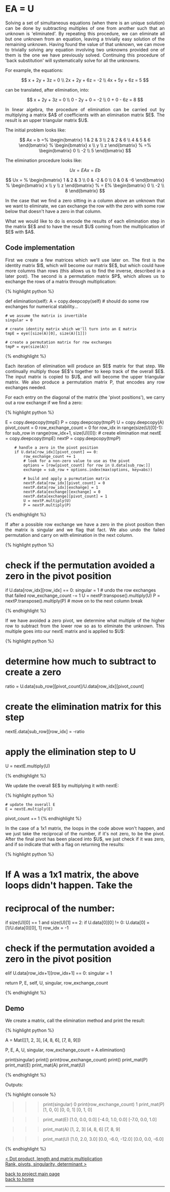 # EA = U
<div style="text-align: justify">
<p>Solving a set of simultaneous equations (when there is an unique solution)
can be done by subtracting multiples of one from another such that an unknown
is 'eliminated'. By repeating this procedure, we can eliminate all but one
unknown from an equation, leaving a trivially easy solution of the remaining
unknown. Having found the value of that unknown, we can move to trivially
solving any equation involving two unknowns provided one of them is the one we
have previously solved. Continuing this procedure of 'back substitution' will
systematically solve for all the unknowns.</p>
</div>

For example, the equations:

$$
x + 2y + 3z = 0 \\
2x + 2y + 6z = -2 \\
4x + 5y + 6z = 5
$$

can be translated, after elimination, into:

$$
x + 2y + 3z = 0 \\
0 - 2y + 0 = -2 \\
0 + 0 - 6z = 8
$$

<div style="text-align: justify">
<p>In linear algebra, the procedure of elimination can be carried out by
multiplying a matrix $A$ of coefficients with an elimination matrix $E$. The
result is an upper triangular matrix $U$.</p>
</div>

The initial problem looks like:

$$
Ax = b =%
  \begin{bmatrix}
    1 & 2 & 3 \\
    2 & 2 & 6 \\
    4 & 5 & 6
  \end{bmatrix}
  %
  \begin{bmatrix}
    x \\
    y \\
    z
  \end{bmatrix}
  %
  =%
  \begin{bmatrix}
    0 \\
    -2 \\
    5
  \end{bmatrix}
$$

The elimination procedure looks like:

$$
Ux = EAx = Eb
$$

$$
Ux = %
  \begin{bmatrix}
    1 & 2 & 3 \\
    0 & -2 & 0 \\
    0 & 0 & -6
  \end{bmatrix}
  %
  \begin{bmatrix}
    x \\
    y \\
    z
  \end{bmatrix}
  %
  = E%
  \begin{bmatrix}
    0 \\
    -2 \\
    8
  \end{bmatrix}
$$

<div style="text-align: justify">
<p>In the case that we find a zero sitting in a column above an unknown that we
want to eliminate, we can exchange the row with the zero with some row below
that doesn't have a zero in that column.</p>

<p>What we would like to do is encode the results of each elimination step in
the matrix $E$ and to have the result $U$ coming from the multiplication of $E$
with $A$.</p>
</div>

## Code implementation
<div style="text-align: justify">
<p>First we create a few matrices which we'll use later on. The first is the
identity matrix $I$, which will become our matrix $E$, but which could have
more columns than rows (this allows us to find the inverse, described in a
later post). The second is a permutation matrix $P$, which allows us to
exchange the rows of a matrix through multiplication:</p>
</div>

{% highlight python %}

def elimination(self):
    A = copy.deepcopy(self)
    # should do some row exchanges for numerical stability...

    # we assume the matrix is invertible
    singular = 0

    # create identity matrix which we'll turn into an E matrix
    tmpE = eye([size(A)[0], size(A)[1]])

    # create a permutation matrix for row exchanges
    tmpP = eye(size(A))

{% endhighlight %}

<div style="text-align: justify">
<p>Each iteration of elimination will produce an $E$ matrix for that step. We
continually multiply those $E$'s together to keep track of the overall $E$. The
input matrix is copied to $U$, and will become the upper triangular matrix. We
also produce a permutation matrix P, that encodes any row exchanges needed.</p>

<p>For each entry on the diagonal of the matrix (the 'pivot positions'), we
carry out a row exchange if we find a zero:</p>
</div>

{% highlight python %}

E = copy.deepcopy(tmpE)
P = copy.deepcopy(tmpP)
U = copy.deepcopy(A)
pivot_count = 0
row_exchange_count = 0
for row_idx in range(size(U)[0]-1):
    for sub_row in range(row_idx+1, size(U)[0]):
        # create elimination mat
        nextE = copy.deepcopy(tmpE)
        nextP = copy.deepcopy(tmpP)

        # handle a zero in the pivot position
        if U.data[row_idx][pivot_count] == 0:
            row_exchange_count += 1
            # look for a non-zero value to use as the pivot
            options = [row[pivot_count] for row in U.data[sub_row:]]
            exchange = sub_row + options.index(max(options, key=abs))

            # build and apply a purmutation matrix
            nextP.data[row_idx][pivot_count] = 0
            nextP.data[row_idx][exchange] = 1
            nextP.data[exchange][exchange] = 0
            nextP.data[exchange][pivot_count] = 1
            U = nextP.multiply(U)
            P = nextP.multiply(P)

{% endhighlight %}

<div style="text-align: justify">
<p>If after a possible row exchange we have a zero in the pivot position then
the matrix is singular and we flag that fact. We also undo the failed
permutation and carry on with elimination in the next column.</p>
</div>

{% highlight python %}

# check if the permutation avoided a zero in the pivot position
if U.data[row_idx][row_idx] == 0:
    singular = 1
    # undo the row exchanges that failed
    row_exchange_count -= 1
    U = nextP.transpose().multiply(U)
    P = nextP.transpose().multiply(P)
    # move on to the next column
    break

{% endhighlight %}

<div style="text-align: justify">
<p>If we have avoided a zero pivot, we determine what multiple of the higher
row to subtract from the lower row so as to eliminate the unknown. This
multiple goes into our nextE matrix and is applied to $U$:</p>
</div>

{% highlight python %}

# determine how much to subtract to create a zero
ratio = U.data[sub_row][pivot_count]/U.data[row_idx][pivot_count]
# create the elimination matrix for this step
nextE.data[sub_row][row_idx] = -ratio
# apply the elimination step to U
U = nextE.multiply(U)

{% endhighlight %}

<div style="text-align: justify">
<p>We update the overall $E$ by multiplying it with nextE:</p>
</div>

{% highlight python %}

    # update the overall E
    E = nextE.multiply(E)
pivot_count += 1
{% endhighlight %}

<div style="text-align: justify">
<p>In the case of a 1x1 matrix, the loops in the code above won't happen, and
we just take the reciprocal of the number, if it's not zero, to be the pivot.
After the final pivot has been placed into $U$, we just check if it was zero,
and if so indicate that with a flag on returning the results:</p>
</div>

{% highlight python %}

# If A was a 1x1 matrix, the above loops didn't happen. Take the
# reciprocal of the number:
if size(U)[0] == 1 and size(U)[1] == 2:
    if U.data[0][0] != 0:
        U.data[0] = [1/U.data[0][0], 1]
    row_idx = -1

# check if the permutation avoided a zero in the pivot position
elif U.data[row_idx+1][row_idx+1] == 0:
    singular = 1

return P, E, self, U, singular, row_exchange_count

{% endhighlight %}

## Demo

<div style="text-align: justify">
<p>We create a matrix, call the elimination method and print the result:</p>
</div>

{% highlight python %}

A = Mat([[1, 2, 3],
         [4, 8, 6],
         [7, 8, 9]])

P, E, A, U, singular, row_exchange_count = A.elimination()

print(singular)
print()
print(row_exchange_count)
print()
print_mat(P)
print_mat(E)
print_mat(A)
print_mat(U)

{% endhighlight %}

Outputs:

{% highlight console %}

>>> print(singular)
0
>>> print(row_exchange_count)
1
>>> print_mat(P)
[1, 0, 0]
[0, 0, 1]
[0, 1, 0]

>>> print_mat(E)
[1.0, 0.0, 0.0]
[-4.0, 1.0, 0.0]
[-7.0, 0.0, 1.0]

>>> print_mat(A)
[1, 2, 3]
[4, 8, 6]
[7, 8, 9]

>>> print_mat(U)
[1.0, 2.0, 3.0]
[0.0, -6.0, -12.0]
[0.0, 0.0, -6.0]

{% endhighlight %}

[< Dot product, length and matrix multiplication](./dot_prod_length_and_mat_multiply.md)\
[Rank, pivots, singularity, determinant >](./rank_piv_sing_det.md)

[back to project main page](./numpy_from_scratch.md)\
[back to home](../index.md)

---
<script src="https://utteranc.es/client.js"
        repo="Matt-A-Bennett/Matt-A-Bennett.github.io"
        issue-term="https://matt-a-bennett.github.io/numpy_from_scratch/elimination.html"
        theme="github-light"
        crossorigin="anonymous"
        async>
</script>

